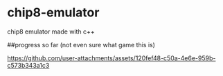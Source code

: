 # chip8-emulator
chip8 emulator made with c++

##progress so far (not even sure what game this is)

https://github.com/user-attachments/assets/120fef48-c50a-4e6e-959b-c573b343a1c3

